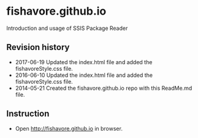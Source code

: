 # fishavore.github.io

Introduction and usage of SSIS Package Reader

## Revision history

- 2017-06-19 Updated the index.html file and added the fishavoreStyle.css file.
- 2016-06-10 Updated the index.html file and added the fishavoreStyle.css file.
- 2014-05-21 Created the fishavore.github.io repo with this ReadMe.md file.

## Instruction

- Open http://fishavore.github.io in browser.
